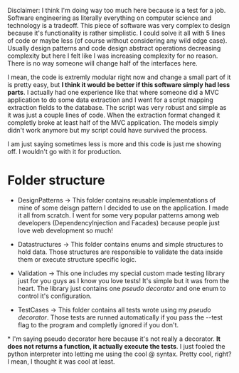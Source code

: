 Disclaimer: I think I'm doing way too much here because is a test for a job. Software engineering as literally everything on computer science and technology is a tradeoff.
This piece of software was very complex to design because it's functionality is rather simplistic. I could solve it all with 5 lines of code or maybe less (of course without considering any wild edge case). Usually design patterns and code design abstract operations decreasing complexity but here I felt like I was increasing complexity for no reason. There is no way someone will change half of the interfaces here.

I mean, the code is extremly modular right now and change a small part of it is pretty easy, but <b>I think it would be better if this software simply had less parts</b>.
I actually had one experience like that where someone did a MVC application to do some data extraction and I went for a script mapping extraction fields to the database. The script was very robust and simple as it was just a couple lines of code. When the extraction format changed it completly broke at least half of the MVC application. The models simply didn't work anymore but my script could have survived the process.

I am just saying sometimes less is more and this code is just me showing off. I wouldn't go with it for production.

# Folder structure

- DesignPatterns -> This folder contains reusable implementations of mine of some deisgn pattern I decided to use on the application. I made it all from scratch. I went for some very popular patterns among web developers (DependencyInjection and Facades) because people just love web development so much!

- Datastructures -> This folder contains enums and simple structures to hold data. Those structures are responsible to validate the data inside them or execute structure specific logic.

- Validation -> This one includes my special custom made testing library just for you guys as I know you love tests! It's simple but it was from the heart. The library just contains one *pseudo decorator* and one enum to control it's configuration.

- TestCases -> This folder contains all tests wrote using my *pseudo decorator*. Those tests are runned automatically if you pass the --test flag to the program and completly ignored if you don't.

\* I'm saying pseudo decorator here because it's not really a 
decorator. <b>It does not returns a function, it actually execute the tests</b>. I just fooled the python interpreter into letting me using the cool @ syntax. Pretty cool, right? I mean, I thought it was cool at least.